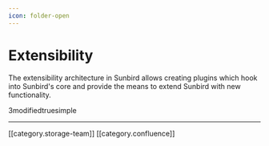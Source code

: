 ```yaml
---
icon: folder-open
---
```


# Extensibility

The extensibility architecture in Sunbird allows creating plugins which hook into Sunbird's core and provide the means to extend Sunbird with new functionality.

3modifiedtruesimple

***

\[\[category.storage-team]] \[\[category.confluence]]
